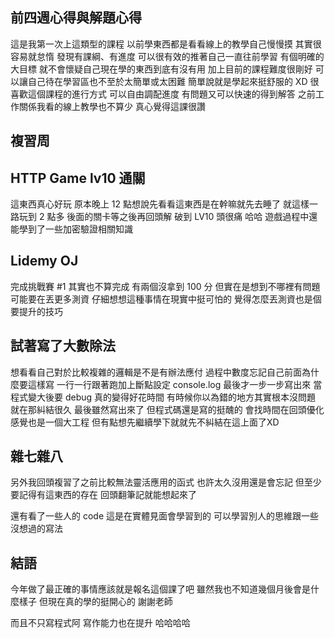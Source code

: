 ## 前四週心得與解題心得

這是我第一次上這類型的課程
以前學東西都是看看線上的教學自己慢慢摸
其實很容易就怠惰
發現有課綱、有進度
可以很有效的推著自己一直往前學習
有個明確的大目標
就不會懷疑自己現在學的東西到底有沒有用
加上目前的課程難度很剛好
可以讓自己待在學習區也不至於太簡單或太困難
簡單說就是學起來挺舒服的 XD
很喜歡這個課程的進行方式
可以自由調配進度
有問題又可以快速的得到解答
之前工作關係我看的線上教學也不算少
真心覺得這課很讚

## 複習周

## HTTP Game lv10 通關
這東西真心好玩
原本晚上 12 點想說先看看這東西是在幹嘛就先去睡了
就這樣一路玩到 2 點多
後面的關卡等之後再回頭解
破到 LV10 頭很痛 哈哈
遊戲過程中還能學到了一些加密驗證相關知識

## Lidemy OJ
完成挑戰賽 #1
其實也不算完成
有兩個沒拿到 100 分
但實在是想到不哪裡有問題
可能要在丟更多測資
仔細想想這種事情在現實中挺可怕的
覺得怎麼丟測資也是個要提升的技巧

## 試著寫了大數除法
想看看自己對於比較複雜的邏輯是不是有辦法應付
過程中數度忘記自己前面為什麼要這樣寫
一行一行跟著跑加上斷點設定 console.log
最後才一步一步寫出來
當程式變大後要 debug 真的變得好花時間
有時候你以為錯的地方其實根本沒問題
就在那糾結很久
最後雖然寫出來了
但程式碼還是寫的挺醜的
會找時間在回頭優化
感覺也是一個大工程
但有點想先繼續學下就就先不糾結在這上面了XD

## 雜七雜八
另外我回頭複習了之前比較無法靈活應用的函式
也許太久沒用還是會忘記
但至少要記得有這東西的存在
回頭翻筆記就能想起來了

還有看了一些人的 code
這是在實體見面會學習到的
可以學習別人的思維跟一些沒想過的寫法

## 結語
今年做了最正確的事情應該就是報名這個課了吧
雖然我也不知道幾個月後會是什麼樣子
但現在真的學的挺開心的
謝謝老師

而且不只寫程式阿 寫作能力也在提升 哈哈哈哈